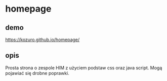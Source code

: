 # homepage

## demo

https://kozuro.github.io/homepage/

## opis

Prosta strona o zespole HIM z użyciem podstaw css oraz java script. Mogą pojawiać się drobne poprawki.
